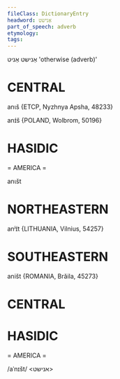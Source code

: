 ```yaml
---
fileClass: DictionaryEntry
headword: אַנישט
part_of_speech: adverb
etymology: 
tags:
---
```

אַנישט
אַניט
'otherwise (adverb)'

CENTRAL
========

anɩš {ETCP, Nyzhnya Apsha, 48233}

anɪ́š {POLAND, Wolbrom, 50196}

HASIDIC
=======
= AMERICA = 

anɩšt

NORTHEASTERN
==============

anʲɪ́t {LITHUANIA, Vilnius, 54257}

SOUTHEASTERN
==============

aništ {ROMANIA, Brăila, 45273}

CENTRAL
========

HASIDIC
=======
= AMERICA = 

/aˈnɪšt/ <אנישט>